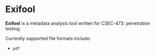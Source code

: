 # Exifool

**Exifool** is a metadata analysis tool written for CSEC-473: penetration testing.

Currently supported file formats include:

- `pdf`
